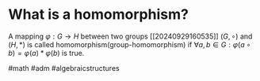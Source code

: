 # What is a homomorphism? 
A mapping $\varphi: G \to H$ between two groups [[20240929160535]] $(G,\circ)$ and $(H,*)$ is called homomorphism(group-homomorphism) if $\forall a,b \in G: \varphi(a\circ b) = \varphi(a) * \varphi(b)$ is true.

#math #adm #algebraicstructures